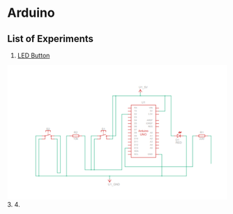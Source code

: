 
# Arduino

## List of Experiments

1. [LED Button](https://github.com/Joegauihs/ARDUINO/blob/main/Button.ino)

![img](https://github.com/Joegauihs/ARDUINO/blob/main/img/led%20button.png)
3. 
4. 
